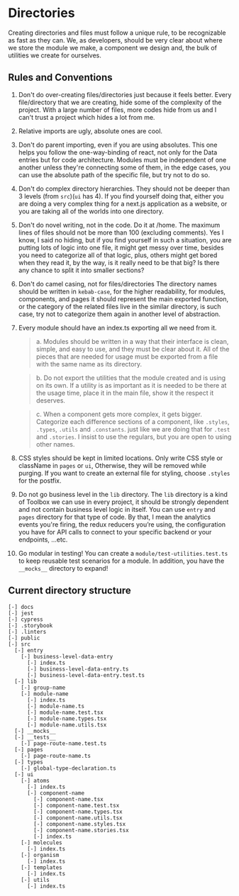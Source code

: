 # Directories

Creating directories and files must follow a unique rule, to be recognizable as fast as they can. We, as developers, should be very clear about where we store the module we make, a component we design and, the bulk of utilities we create for ourselves.

## Rules and Conventions

1. Don't do over-creating files/directories just because it feels better.
    Every file/directory that we are creating, hide some of the complexity of the project. With a large number of files, more codes hide from us and I can't trust a project which hides a lot from me.

2. Relative imports are ugly, absolute ones are cool.

3. Don't do parent importing, even if you are using absolutes.
    This one helps you follow the one-way-binding of react, not only for the Data entries but for code architecture. Modules must be independent of one another unless they're connecting some of them, in the edge cases, you can use the absolute path of the specific file, but try not to do so.
  
4. Don't do complex directory hierarchies.
    They should not be deeper than 3 levels (from `src`)(`ui` has 4). If you find yourself doing that, either you are doing a very complex thing for a next.js application as a website, or you are taking all of the worlds into one directory.

5. Don't do novel writing, not in the code. Do it at /home.
    The maximum lines of files should not be more than 100 (excluding comments). Yes I know, I said no hiding, but if you find yourself in such a situation, you are putting lots of logic into one file, it might get messy over time, besides you need to categorize all of that logic, plus, others might get bored when they read it, by the way, is it really need to be that big? Is there any chance to split it into smaller sections?

6. Don't do camel casing, not for files/directories
    The directory names should be written in `kebab-case`, for the higher readability, for modules, components, and pages it should represent the main exported function, or the category of the related files live in the similar directory, is such case, try not to categorize them again in another level of abstraction.

7. Every module should have an index.ts exporting all we need from it.
  
    > a. Modules should be written in a way that their interface is clean, simple, and easy to use, and they must be clear about it. All of the pieces that are needed for usage must be exported from a file with the same name as its directory. 
  
    > b. Do not export the utilities that the module created and is using on its own. If a utility is as important as it is needed to be there at the usage time, place it in the main file, show it the respect it deserves.

    > c. When a component gets more complex, it gets bigger. Categorize each difference sections of a component, like `.styles`, `.types`, `.utils` and `.constants`. just like we are doing that for `.test` and `.stories`. I insist to use the regulars, but you are open to using other names.

8. CSS styles should be kept in limited locations.
    Only write CSS style or className in `pages` or `ui`, Otherwise, they will be removed while purging. If you want to create an external file for styling, choose `.styles` for the postfix.

9. Do not go business level in the `lib` directory. 
    The `lib` directory is a kind of Toolbox we can use in every project, it should be strongly dependent and not contain business level logic in itself. You can use `entry` and `pages` directory for that type of code.
    By that, I mean the analytics events you're firing, the redux reducers you’re using, the configuration you have for API calls to connect to your specific backend or your endpoints, ...etc.

10. Go modular in testing!
    You can create a `module/test-utilities.test.ts` to keep reusable test scenarios for a module. In addition, you have the `__mocks__` directory to expand!


## Current directory structure
```
[-] docs
[-] jest
[-] cypress
[-] .storybook
[-] .linters
[-] public
[-] src
  [-] entry
    [-] business-level-data-entry
      [-] index.ts
      [-] business-level-data-entry.ts
      [-] business-level-data-entry.test.ts
  [-] lib 
    [-] group-name
    [-] module-name
      [-] index.ts
      [-] module-name.ts
      [-] module-name.test.tsx
      [-] module-name.types.tsx
      [-] module-name.utils.tsx
  [-] __mocks__
  [-] __tests__
    [-] page-route-name.test.ts
  [-] pages
    [-] page-route-name.ts
  [-] types
    [-] global-type-declaration.ts
  [-] ui
    [-] atoms
      [-] index.ts
      [-] component-name
        [-] component-name.tsx
        [-] component-name.test.tsx
        [-] component-name.types.tsx
        [-] component-name.utils.tsx
        [-] component-name.styles.tsx
        [-] component-name.stories.tsx
        [-] index.ts
    [-] molecules
      [-] index.ts
    [-] organism
      [-] index.ts
    [-] templates
      [-] index.ts
    [-] utils
      [-] index.ts
```
